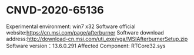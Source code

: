 # CNVD-2020-65136 
Experimental environment: win7 x32
Software official website:https://cn.msi.com/page/afterburner
Software download address:http://download-cn.msi.com/uti_exe/vga/MSIAfterburnerSetup.zip
Software version：13.6.0.291
Affected Component: RTCore32.sys
